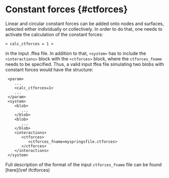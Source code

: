 
Constant forces {#ctforces}
===========================

Linear and circular constant forces can be added onto nodes and surfaces,
 selected either individually or collectively.
In order to do that,
 one needs to activate the calculation of the constant forces:

    < calc_ctforces = 1 >

in the input .ffea file. In addition to that, ` <system> ` has to include 
 the ` <interactions> ` block with the ` <ctforces> ` block, where the 
 ` ctforces_fname ` needs to be specified. Thus, a valid input ffea file 
 simulating two blobs with constant forces would have the structure:

     <param>
        ...
        <calc_ctforces=1>
        ...
     </param>
     <system>
        <blob>
           ...
        </blob>
        <blob>
           ...
        </blob>
        <interactions>
           <ctforces>
              <ctforces_fname=myspringsfile.ctforces>
           </ctforces>
        </interactions>
     </system>

Full description of the format of the input ` ctforces_fname ` file can be found 
 [here](\ref ifctforces)




